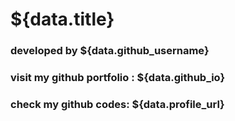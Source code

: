 # ${data.title}
  ### developed by  ${data.github_username}
  ### visit my github portfolio : ${data.github_io}
  ### check my github codes: ${data.profile_url}
